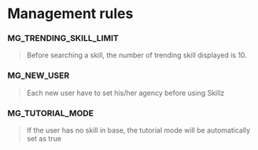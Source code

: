 # Management rules

### MG_TRENDING_SKILL_LIMIT

> Before searching a skill, the number of trending skill displayed is 10.

### MG_NEW_USER

> Each new user have to set his/her agency before using Skillz

### MG_TUTORIAL_MODE

> If the user has no skill in base, the tutorial mode will be automatically set as true
